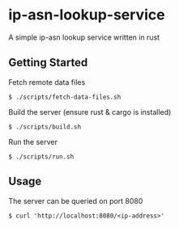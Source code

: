 ip-asn-lookup-service
=====================

A simple ip-asn lookup service written in rust


Getting Started
---------------

Fetch remote data files

    $ ./scripts/fetch-data-files.sh

Build the server (ensure rust & cargo is installed)
    
    $ ./scripts/build.sh

Run the server

    $ ./scripts/run.sh

Usage
-----

The server can be queried on port 8080

    $ curl 'http://localhost:8080/<ip-address>'
